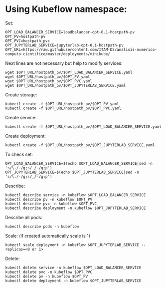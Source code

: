 # Using Kubeflow namespace:

Set:

```
OPT_LOAD_BALANCER_SERVICE=loadbalancer-opt-0.1-hostpath-pv
OPT_PV=hostpath-pv
OPT_PVC=hostpath-pvc
OPT_JUPYTERLAB_SERVICE=jupyterlab-opt-0.1-hostpath-pv
OPT_URL=https://raw.githubusercontent.com/ITAM-DS/analisis-numerico-computo-cientifico/master/deployments/minikube/
```

Next lines are not necessary but help to modify services:

```
wget $OPT_URL/hostpath_pv/$OPT_LOAD_BALANCER_SERVICE.yaml
wget $OPT_URL/hostpath_pv/$OPT_PV.yaml
wget $OPT_URL/hostpath_pv/$OPT_PVC.yaml
wget $OPT_URL/hostpath_pv/$OPT_JUPYTERLAB_SERVICE.yaml
```

Create storage:

```
kubectl create -f $OPT_URL/hostpath_pv/$OPT_PV.yaml
kubectl create -f $OPT_URL/hostpath_pv/$OPT_PVC.yaml
```

Create service:

```
kubectl create -f $OPT_URL/hostpath_pv/$OPT_LOAD_BALANCER_SERVICE.yaml
```

Create deployment:

```
kubectl create -f $OPT_URL/hostpath_pv/$OPT_JUPYTERLAB_SERVICE.yaml
```

To check set:

```
OPT_LOAD_BALANCER_SERVICE=$(echo $OPT_LOAD_BALANCER_SERVICE|sed -n 's/\./-/g;s/_/-/g;p')
OPT_JUPYTERLAB_SERVICE=$(echo $OPT_JUPYTERLAB_SERVICE|sed -n 's/\./-/g;s/_/-/g;p')
```

Describe:

```
kubectl describe service -n kubeflow $OPT_LOAD_BALANCER_SERVICE
kubectl describe pv -n kubeflow $OPT_PV
kubectl describe pvc -n kubeflow $OPT_PVC
kubectl describe deployment -n kubeflow $OPT_JUPYTERLAB_SERVICE
```

Describe all pods:

```
kubectl describe pods -n kubeflow
```

Scale: (if created automatically scale is 1)

```
kubectl scale deployment -n kubeflow $OPT_JUPYTERLAB_SERVICE --replicas=<0 or 1>
```

Delete:

```
kubectl delete service -n kubeflow $OPT_LOAD_BALANCER_SERVICE
kubectl delete pvc -n kubeflow $OPT_PVC
kubectl delete pv -n kubeflow $OPT_PV
kubectl delete deployment -n kubeflow $OPT_JUPYTERLAB_SERVICE 
```

